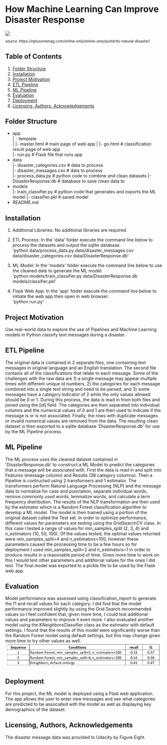 # How Machine Learning Can Improve Disaster Response
![](https://nplusonemag.com/wp-content/uploads/2017/09/37178284932_44dedea535_z.jpg)
<br><sub>source: https<span></span>://nplusonemag<span></span>.com/online-only/online-only/austerity-natural-disaster/</sub>

## Table of Contents
1. [Folder Structure](#Structure)
2. [Installation](#Installation)
3. [Project Motivation](#Motivation)
4. [ETL Pipeline](#ETLPipeline)
5. [ML Pipeline](#MLPipeline)
6. [Evaluation](#Evaluation)
7. [Deployment](#Deployment)
8. [Licensing, Authors, Acknowledgements](#License)

## <a name="Structure"></a>Folder Structure
-   app  
    | - template  
    | |- master.html  # main page of web app
    | |- go.html  # classification result page of web app  
    |- run.py  # Flask file that runs app
-   data  
    |- disaster_categories.csv  # data to process  
    |- disaster_messages.csv  # data to process  
    |- process_data.py  # python code to combine and clean datasets
    |- DisasterResponse.db # database to save clean data to
-   models  
    |- train_classifier.py  # python code that generates and exports the ML model
    |- classifier.pkl  # saved model
-   README.md

## <a name="Installation"></a>Installation
1. Additional Libraries: No additional libraries are required.

2. ETL Process: In the 'data' folder execute the command line below to process the datasets and output the sqlite database.
<br>'python data/process_data.py data/disaster_messages.csv data/disaster_categories.csv data/DisasterResponse.db'

2. ML Model: In the 'models' folder execute the command line below to use the cleaned date to generate the ML model.
<br>'python models/train_classifier.py data/DisasterResponse.db models/classifier.pkl'

3. Flask Web App: In the 'app' folder execute the command line below to initiate the web app then open in web browser.
<br>'python run.py'

## <a name="Motivation"></a>Project Motivation
Use real-world data to explore the use of Pipelines and Machine Learning models in Python classify text messages during a disaster.

## <a name="ETLPipeline"></a>ETL Pipeline
The original data is contained in 2 separate files, one containing text messages in original language and an English translation.  The second file contains all of the classifications that relate to each message.  Some of the challenges with the raw data are 1) a single message may appear multiple times with different unique id numbers, 2) the categories for each message combined into a single text string and need to be parsed, and 3) some messages have a category indicator of 2 while the only values allowed should be 0 or 1.  During this process, the data is read in from both files and joined using the \[id\] field.  The categories are then separated into individual columns and the numerical values of 0 and 1 are then used to indicate if the message is or is not associated.  Finally, the rows with duplicate messages or invalid numerical values are removed from the data.  The resulting clean dataset is then exported to a sqlite database 'DisasterResponse.db' for use by the ML Pipeline process.

## <a name="MLPipeline"></a>ML Pipeline
The ML process uses the cleaned dataset contained in 'DisasterResponse.db' to construct a ML Model to predict the categories that a message will be associated with.  First the data is read in and split into Features (message column) and Results (36 category columns).  Then a Pipeline is contructed using 2 transformers and 1 estimator.  The transformers perform Natural Language Processing (NLP) and the message data to normalize for case and punctation, separate individual words, remove commonly used words, lemmatize words, and calculate a term frequency distribution.  The results of the NLP transformation are then used by the estimator which is a Random Forest classification algorithm to develop a ML model.  The model is then trained using a portion of the original dataset called the Test set.  In order to optimize performance, different values for parameters are testing using the GridSearchCV class.  In this case I tested a range of values for min_samples_split (2, 3, 4) and n_estimators (10, 50, 100).  Of the values tested, the optimal values returned were min_samples_split=4 and n_estimators=100, however these parameters caused the processing time to be a few hours so for deployment I used min_samples_split=2 and n_estimators=1 in order to produce results in a reasonable period of time.  Given more time to work on this I would test other parameters and additional values for the ones I did test.  The final model was exported to a pickle file to be used by the Flask web app.

## <a name="Evaluation"></a>Evaluation
Model performance was assessed using classification_report to generate the f1 and recall values for each category.  I did find that the model performance improved slightly by using the Grid Search recommended values so I feel confident that, given more time, I could test additional values and parameters to improve it even more.  I also evaluated another model using the KNeighborsClassifier class as the estimator with default settings.  I found that the results of this model were significantly worse than the Random Forest model using default settings, but this may change given more time to try other values as well.
![](https://github.com/ekleen77/Lesson3/blob/main/Results.PNG?raw=true)

## <a name="Deployment"></a>Deployment
For this project, the ML model is deployed using a Flast web application.  The app allows the user to enter new messages and see what categories are predicted to be associated with the model as well as displaying key demographics of the dataset.

## <a name="License"></a>Licensing, Authors, Acknowledgements
The disaster message data was provided to Udacity by Figure Eight.
